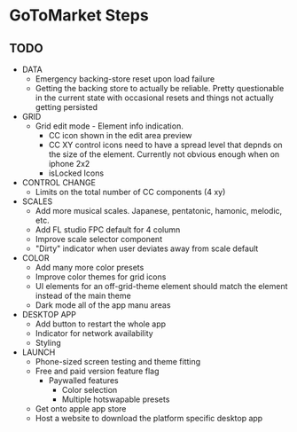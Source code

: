 # GoToMarket Steps

## TODO

- DATA
  - Emergency backing-store reset upon load failure
  - Getting the backing store to actually be reliable. Pretty questionable in the current state with occasional resets and things not actually getting persisted
- GRID
  - Grid edit mode - Element info indication.
    - CC icon shown in the edit area preview
    - CC XY control icons need to have a spread level that depnds on the size of the element. Currently not obvious enough when on iphone 2x2
    - isLocked Icons
- CONTROL CHANGE
  - Limits on the total number of CC components (4 xy)
- SCALES
  - Add more musical scales. Japanese, pentatonic, hamonic, melodic, etc.
  - Add FL studio FPC default for 4 column
  - Improve scale selector component
  - "Dirty" indicator when user deviates away from scale default
- COLOR
  - Add many more color presets
  - Improve color themes for grid icons
  - UI elements for an off-grid-theme element should match the element instead of the main theme
  - Dark mode all of the app manu areas
- DESKTOP APP
  - Add button to restart the whole app
  - Indicator for network availability
  - Styling
- LAUNCH
  - Phone-sized screen testing and theme fitting
  - Free and paid version feature flag
    - Paywalled features
      - Color selection
      - Multiple hotswapable presets
  - Get onto apple app store
  - Host a website to download the platform specific desktop app

